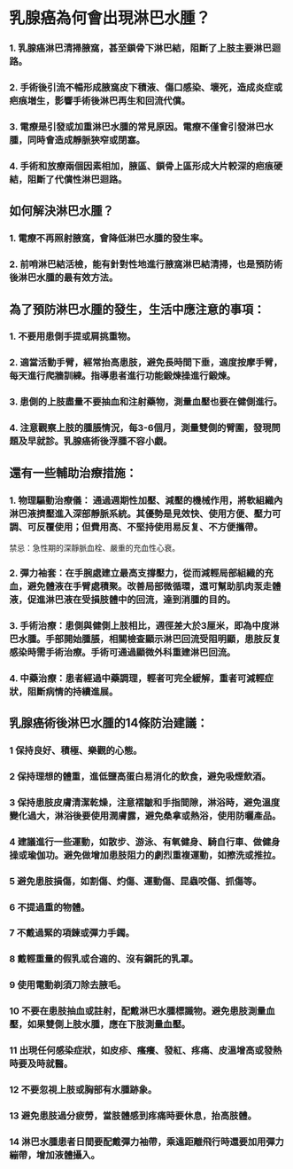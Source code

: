 # 乳腺癌為何會出現淋巴水腫？

### 1. 乳腺癌淋巴清掃腋窩，甚至鎖骨下淋巴結，阻斷了上肢主要淋巴迴路。
### 2. 手術後引流不暢形成腋窩皮下積液、傷口感染、壞死，造成炎症或疤痕増生，影響手術後淋巴再生和回流代償。
### 3. 電療是引發或加重淋巴水腫的常見原因。電療不僅會引發淋巴水腫，同時會造成靜脈狹窄或閉塞。
### 4. 手術和放療兩個因素相加，腋區、鎖骨上區形成大片較深的疤痕硬結，阻斷了代償性淋巴迴路。

## 如何解決淋巴水腫？

### 1. 電療不再照射腋窩，會降低淋巴水腫的發生率。
### 2. 前哨淋巴結活檢，能有針對性地進行腋窩淋巴結清掃，也是預防術後淋巴水腫的最有效方法。

## 為了預防淋巴水腫的發生，生活中應注意的事項：

### 1. 不要用患側手提或肩挑重物。
### 2. 適當活動手臂，經常抬高患肢，避免長時間下垂，適度按摩手臂，每天進行爬牆訓練。指導患者進行功能鍛煉操進行鍛煉。
### 3. 患側的上肢盡量不要抽血和注射藥物，測量血壓也要在健側進行。
### 4. 注意觀察上肢的腫脹情況，每3-6個月，測量雙側的臂圍，發現問題及早就診。乳腺癌術後浮腫不容小覷。

## 還有一些輔助治療措施：

### 1. 物理驅動治療儀： 通過週期性加壓、減壓的機械作用，將軟組織內淋巴液擠壓進入深部靜脈系統。其優勢是見效快、使用方便、壓力可調、可反覆使用；但費用高、不堅持使用易反复、不方便攜帶。
禁忌：急性期的深靜脈血栓、嚴重的充血性心衰。
### 2. 彈力袖套：在手腕處建立最高支撐壓力，從而減輕局部組織的充血，避免體液在手臂處積聚。改善局部微循環，還可幫助肌肉泵走體液，促進淋巴液在受損肢體中的回流，達到消腫的目的。
### 3. 手術治療：患側與健側上肢相比，週徑差大於3厘米，即為中度淋巴水腫。手部開始腫脹，相關檢查顯示淋巴回流受阻明顯，患肢反复感染時需手術治療。手術可通過顯微外科重建淋巴回流。
### 4. 中藥治療：患者經過中藥調理，輕者可完全緩解，重者可減輕症狀，阻斷病情的持續進展。

## 乳腺癌術後淋巴水腫的14條防治建議：

### 1 保持良好、積極、樂觀的心態。
### 2 保持理想的體重，進低鹽高蛋白易消化的飲食，避免吸煙飲酒。
### 3 保持患肢皮膚清潔乾燥，注意褶皺和手指間隙，淋浴時，避免溫度變化過大，淋浴後要使用潤膚露，避免桑拿或熱浴，使用防曬產品。
### 4 建議進行一些運動，如散步、游泳、有氧健身、騎自行車、做健身操或瑜伽功。避免做增加患肢阻力的劇烈重複運動，如擦洗或推拉。
### 5 避免患肢損傷，如割傷、灼傷、運動傷、昆蟲咬傷、抓傷等。
### 6 不提過重的物體。
### 7 不戴過緊的項鍊或彈力手鐲。
### 8 戴輕重量的假乳或合適的、沒有鋼託的乳罩。
### 9 使用電動剃須刀除去腋毛。
### 10 不要在患肢抽血或註射，配戴淋巴水腫標識物。避免患肢測量血壓，如果雙側上肢水腫，應在下肢測量血壓。
### 11 出現任何感染症狀，如皮疹、瘙癢、發紅、疼痛、皮溫增高或發熱時要及時就醫。
### 12 不要忽視上肢或胸部有水腫跡象。
### 13 避免患肢過分疲勞，當肢體感到疼痛時要休息，抬高肢體。
### 14 淋巴水腫患者日間要配戴彈力袖帶，乘遠距離飛行時還要加用彈力繃帶，增加液體攝入。
